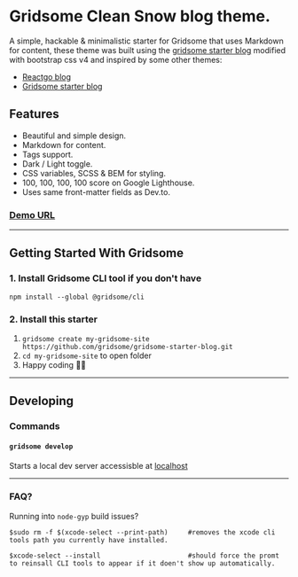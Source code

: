 # Gridsome Clean Snow blog theme.

A simple, hackable & minimalistic starter for Gridsome that uses Markdown for content, these theme was built using the [gridsome starter blog](https://github.com/gridsome/gridsome-starter-blog) modified with bootstrap css v4 and inspired by some other themes:

- [Reactgo blog](https://www.gatsbyjs.org/showcase/reactgo.com)
- [Gridsome starter blog](https://gridsome-starter-blog.netlify.com)

## Features

- Beautiful and simple design.
- Markdown for content.
- Tags support.
- Dark / Light toggle.
- CSS variables, SCSS & BEM for styling.
- 100, 100, 100, 100 score on Google Lighthouse.
- Uses same front-matter fields as Dev.to.

### [Demo URL](https://portfolio-git-master.dtoki.vercel.app)

___

## Getting Started With Gridsome

### 1. Install Gridsome CLI tool if you don't have

`npm install --global @gridsome/cli`

### 2. Install this starter

1. `gridsome create my-gridsome-site https://github.com/gridsome/gridsome-starter-blog.git`
2. `cd my-gridsome-site` to open folder
3. Happy coding 🎉🙌

___

## Developing

### Commands

#### `gridsome develop`

Starts a local dev server accessisble at [localhost](http://localhost:8080)

___

### FAQ?

Running into `node-gyp` build issues?

```shell
$sudo rm -f $(xcode-select --print-path)     #removes the xcode cli tools path you currently have installed.

$xcode-select --install                      #should force the promt to reinsall CLI tools to appear if it doen't show up automatically.
```
